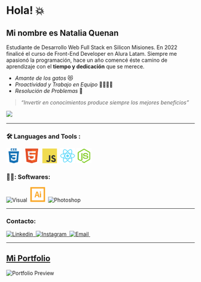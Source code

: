 # Hola! 💥 
## Mi nombre es Natalia Quenan

Estudiante de Desarrollo Web Full Stack en Silicon Misiones.
En 2022 finalicé el curso de Front-End Developer en Alura Latam.
Siempre me apasionó la programación, hace un año comencé éste camino de aprendizaje con el **tiempo y dedicación** que se merece. 


- *Amante de los gatos* 😻
- *Proactividad y Trabajo en Equipo* 👨‍👩‍👧‍👦
- *Resolución de Problemas* 🧐


>*“Invertir en conocimientos produce siempre los mejores beneficios”*

<div>
  <img src="https://media.giphy.com/media/L1R1tvI9svkIWwpVYr/giphy.gif"/>
</div>


---

### :hammer_and_wrench: Languages and Tools :

<div>
  <img src="https://github.com/devicons/devicon/blob/master/icons/css3/css3-plain-wordmark.svg"  title="CSS3" alt="CSS" width="40" height="40"/>&nbsp;
  <img src="https://github.com/devicons/devicon/blob/master/icons/html5/html5-original.svg" title="HTML5" alt="HTML" width="40" height="40"/>&nbsp;
  <img src="https://github.com/devicons/devicon/blob/master/icons/javascript/javascript-original.svg" title="JavaScript" alt="JavaScript" width="40" height="40"/>&nbsp;
  <img src="https://github.com/devicons/devicon/blob/master/icons/react/react-original.svg" width="40" height="40"/>
  <img src="https://github.com/devicons/devicon/blob/master/icons/nodejs/nodejs-original.svg" title="Visual Studio Code" alt="Visual" width="40" height="40"/>&nbsp;
</div>

  ### 👩‍💻: Softwares:

<div>
  <img src="https://upload.wikimedia.org/wikipedia/commons/9/9a/Visual_Studio_Code_1.35_icon.svg" title="Visual Studio Code" alt="Visual" width="40" height="40"/>&nbsp;
  <img src="https://github.com/devicons/devicon/blob/master/icons/illustrator/illustrator-line.svg"  title="Ilustrator" alt="Ilustrator" width="40" height="40"/>&nbsp;
  <img src="https://upload.wikimedia.org/wikipedia/commons/a/af/Adobe_Photoshop_CC_icon.svg" title="Photoshop" alt="Photoshop" width="40" height="40"/>&nbsp;
</div>


---



### Contacto:

<div id="badges">
  <a href="https://www.linkedin.com/in/natalia-quenan/">
        <img src="https://camo.githubusercontent.com/c8a9c5b414cd812ad6a97a46c29af67239ddaeae08c41724ff7d945fb4c047e5/68747470733a2f2f6564656e742e6769746875622e696f2f537570657254696e7949636f6e732f696d616765732f7376672f6c696e6b6564696e2e737667" alt="Linkedin" width="40" height="40"/>&nbsp;
  </a>
  <a href="https://instagram.com/_nquenan">
    <img src="https://camo.githubusercontent.com/c9dacf0f25a1489fdbc6c0d2b41cda58b77fa210a13a886d6f99e027adfbd358/68747470733a2f2f6564656e742e6769746875622e696f2f537570657254696e7949636f6e732f696d616765732f7376672f696e7374616772616d2e737667" alt="Instagram" width="40" height="40"/>&nbsp;
  </a>
  
  <a href = "mailto: quenan.natalia@gmail.com">
  <img src="https://camo.githubusercontent.com/0f3aa1f457bb92fbd2411761262ce1fb0f766ed74a4f4289bfc4a0b6024335d6/68747470733a2f2f6564656e742e6769746875622e696f2f537570657254696e7949636f6e732f696d616765732f7376672f656d61696c2e737667" alt="Email" width="40" height="40"/>&nbsp;
  
  </a>
  </div>
  
  ---
  
## [Mi Portfolio](https://natalia-quenan-portfolio.netlify.app/)


![Portfolio Preview](https://user-images.githubusercontent.com/112055340/210411064-f2ac30a9-d7c2-4977-96c7-de7f3640d2b4.jpg)

